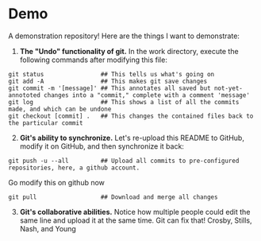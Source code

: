 # Demo
A demonstration repository! Here are the things I want to demonstrate:

1. **The "Undo" functionality of git.** In the work directory, execute the following commands after modifying this file:
```shell
git status                ## This tells us what's going on
git add -A                ## This makes git save changes
git commit -m '[message]' ## This annotates all saved but not-yet-annototed changes into a "commit," complete with a comment 'message'
git log                   ## This shows a list of all the commits made, and which can be undone
git checkout [commit] .   ## This changes the contained files back to the particular commit
```

2. **Git's ability to synchronize.** Let's re-upload this README to GitHub, modify it on GitHub, and then synchronize it back:
```shell
git push -u --all         ## Upload all commits to pre-configured repositories, here, a github account.
```
Go modify this on github now
```shell
git pull                  ## Download and merge all changes
```
3. **Git's collaborative abilities.** Notice how multiple people could edit the same line and upload it at the same time. Git can fix that!
Crosby, Stills, Nash, and Young
